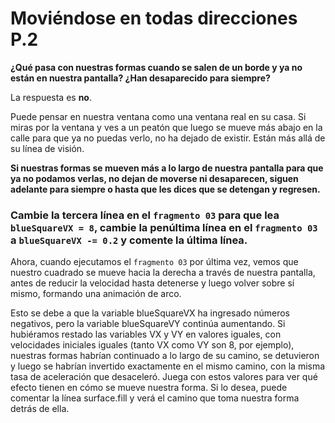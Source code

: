# Moviéndose en todas direcciones P.2

**¿Qué pasa con nuestras formas cuando se salen de un borde y ya no están en nuestra pantalla? ¿Han desaparecido para siempre?**

La respuesta es **no**. 

Puede pensar en nuestra ventana como una ventana real en su casa. Si miras por la ventana y ves a un peatón que luego se mueve más abajo en la calle para que ya no puedas verlo, no ha dejado de existir. Están más allá de su línea de visión. 

**Si nuestras formas se mueven más a lo largo de nuestra pantalla para que ya no podamos verlas, no dejan de moverse ni desaparecen, siguen adelante para siempre o hasta que les dices que se detengan y regresen.**

### **Cambie la tercera línea en el `fragmento 03` para que lea `blueSquareVX = 8`, cambie la penúltima línea en el `fragmento 03` a `blueSquareVX -= 0.2` y comente la última línea.** 
Ahora, cuando ejecutamos el `fragmento 03` por última vez, vemos que nuestro cuadrado se mueve hacia la derecha a través de nuestra pantalla, antes de reducir la velocidad hasta detenerse y luego volver sobre sí mismo, formando una animación de arco. 

Esto se debe a que la variable blueSquareVX ha ingresado números negativos, pero la variable blueSquareVY continúa aumentando. Si hubiéramos restado las variables VX y VY en valores iguales, con velocidades iniciales iguales (tanto VX como VY son 8, por ejemplo), nuestras formas habrían continuado a lo largo de su camino, se detuvieron y luego se habrían invertido exactamente en el mismo camino, con la misma tasa de aceleración que desaceleró. Juega con estos valores para ver qué efecto tienen en cómo se mueve nuestra forma. Si lo desea, puede comentar la línea surface.fill y verá el camino que toma nuestra forma detrás de ella.


<!--stackedit_data:
eyJoaXN0b3J5IjpbNjQ2NjI1NTg0LC00NDkxNDQ1OTJdfQ==
-->